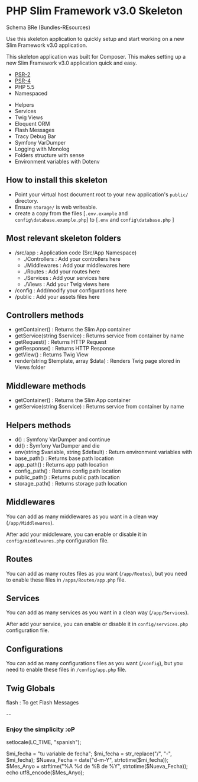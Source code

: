 # PHP Slim Framework v3.0 Skeleton

Schema
BRe (Bundles-REsources)

Use this skeleton application to quickly setup and start working on a new Slim Framework v3.0 application.

This skeleton application was built for Composer. This makes setting up a new Slim Framework v3.0 application quick and easy.

- [PSR-2](http://www.php-fig.org/psr/psr-2/ "PHP Framework Interop Group")
- [PSR-4](http://www.php-fig.org/psr/psr-4/ "PHP Framework Interop Group")
- PHP 5.5
- Namespaced

+ Helpers
+ Services
+ Twig Views
+ Eloquent ORM
+ Flash Messages
+ Tracy Debug Bar
+ Symfony VarDumper
+ Logging with Monolog
+ Folders structure with sense
+ Environment variables with Dotenv

## How to install this skeleton

- Point your virtual host document root to your new application's ```public/``` directory.
- Ensure ```storage/``` is web writeable.
- create a copy from the files  [`.env.example` and `config\database.example.php`] to [`.env` and `config\database.php` ]

## Most relevant skeleton folders

- /src/app : Application code (Src/App Namespace)
  + ./Controllers : Add your controllers here
  + ./Middlewares : Add your middlewares here
  + ./Routes : Add your routes here
  + ./Services : Add your services here
  + ./Views : Add your Twig views here
- /config : Add/modify your configurations here
- /public : Add your assets files here

## Controllers methods

- getContainer() : Returns the Slim App container
- getService(string $service) : Returns service from container by name
- getRequest() : Returns HTTP Request
- getResponse() : Returns HTTP Response
- getView() : Returns Twig View
- render(string $template, array $data) : Renders Twig page stored in Views folder

## Middleware methods

- getContainer() : Returns the Slim App container
- getService(string $service) : Returns service from container by name

## Helpers methods

- d() : Symfony VarDumper and continue
- dd() : Symfony VarDumper and die
- env(string $variable, string $default) : Return environment variables with
- base_path() : Returns base path location
- app_path() : Returns app path location
- config_path() : Returns config path location
- public_path() : Returns public path location
- storage_path() : Returns storage path location

## Middlewares

You can add as many middlewares as you want in a clean way (```/app/Middlewares```).

After add your middleware, you can enable or disable it in ```config/middlewares.php``` configuration file.

## Routes

You can add as many routes files as you want (```/app/Routes```), but you need to enable these files in ```/apps/Routes/app.php``` file.

## Services

You can add as many services as you want in a clean way (```/app/Services```).

After add your service, you can enable or disable it in ```config/services.php``` configuration file.

## Configurations

You can add as many configurations files as you want (```/config```), but you need to enable these files in ```/config/app.php``` file.

## Twig Globals

flash : To get Flash Messages


--

### Enjoy the simplicity :oP


setlocale(LC_TIME, "spanish");

$mi_fecha = "tu variable de fecha";
$mi_fecha = str_replace("/", "-", $mi_fecha);
$Nueva_Fecha = date("d-m-Y", strtotime($mi_fecha));
$Mes_Anyo = strftime("%A %d de %B de %Y", strtotime($Nueva_Fecha));
echo utf8_encode($Mes_Anyo);